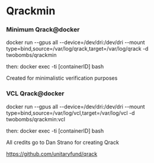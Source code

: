 # Qrackmin
### Minimum Qrack@docker 

docker run --gpus all --device=/dev/dri:/dev/dri --mount type=bind,source=/var/log/qrack,target=/var/log/qrack -d twobombs/qrackmin

then: docker exec -ti [containerID] bash

Created for minimalistic verification purposes


### VCL Qrack@docker 

docker run --gpus all --device=/dev/dri:/dev/dri --mount type=bind,source=/var/log/vcl,target=/var/log/vcl -d twobombs/qrackmin:vcl

then: docker exec -ti [containerID] bash


All credits go to Dan Strano for creating Qrack

https://github.com/unitaryfund/qrack
